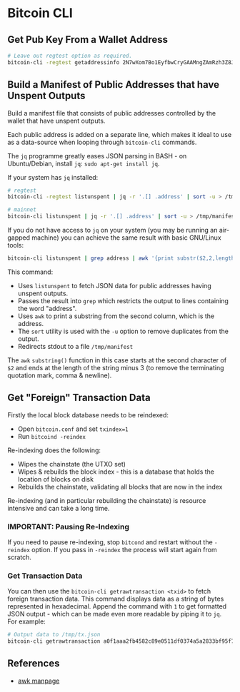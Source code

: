Bitcoin CLI
===========

Get Pub Key From a Wallet Address
---------------------------------
```bash
# Leave out regtest option as required.
bitcoin-cli -regtest getaddressinfo 2N7wXom7Bo1EyfbwCryGAAMngZAmRzh3Z8J | jq -r .pubkey
```

Build a Manifest of Public Addresses that have Unspent Outputs
--------------------------------------------------------------
Build a manifest file that consists of public addresses controlled by the wallet that have unspent outputs.

Each public address is added on a separate line, which makes it ideal to use as a data-source when looping through `bitcoin-cli` commands.

The `jq` programme greatly eases JSON parsing in BASH - on Ubuntu/Debian, install `jq`: `sudo apt-get install jq`.

If your system has `jq` installed:

```bash
# regtest
bitcoin-cli -regtest listunspent | jq -r '.[] .address' | sort -u > /tmp/manifest

# mainnet
bitcoin-cli listunspent | jq -r '.[] .address' | sort -u > /tmp/manifest
```

If you do not have access to `jq` on your system (you may be running an air-gapped machine) you can achieve the same result with basic GNU/Linux tools:

```bash
bitcoin-cli listunspent | grep address | awk '{print substr($2,2,length($2)-3)}' | sort -u > /tmp/manifest
```
This command:

* Uses `listunspent` to fetch JSON data for public addresses having unspent outputs.
* Passes the result into `grep` which restricts the output to lines containing the word "address".
* Uses `awk` to print a substring from the second column, which is the address.
* The `sort` utility is used with the `-u` option to remove duplicates from the output.
* Redirects stdout to a file `/tmp/manifest`

The `awk` `substring()` function in this case starts at the second character of `$2` and ends at the length of the string minus 3 (to remove the terminating quotation mark, comma & newline).

Get "Foreign" Transaction Data
------------------------------
Firstly the local block database needs to be reindexed:

* Open `bitcoin.conf` and set `txindex=1`
* Run `bitcoind -reindex`

Re-indexing does the following:

* Wipes the chainstate (the UTXO set)
* Wipes & rebuilds the block index - this is a database that holds the location of blocks on disk
* Rebuilds the chainstate, validating all blocks that are now in the index

Re-indexing (and in particular rebuilding the chainstate) is resource intensive and can take a long time.

### IMPORTANT: Pausing Re-Indexing
If you need to pause re-indexing, stop `bitcond` and restart without the `-reindex` option. If you pass in `-reindex` the process will start again from scratch. 

### Get Transaction Data
You can then use the `bitcoin-cli getrawtransaction <txid>` to fetch foreign transaction data. This command displays data as a string of bytes represented in hexadecimal. Append the command with `1` to get formatted JSON output - which can be made even more readable by piping it to `jq`. For example:

```bash
# Output data to /tmp/tx.json
bitcoin-cli getrawtransaction a0f1aaa2fb4582c89e0511df0374a5a2833bf95f7314f4a51b55b7b71e90ce0f 1 | jq > /tmp/tx.json
```

References
----------
* [awk manpage][1]

[1]: https://linux.die.net/man/1/awk
